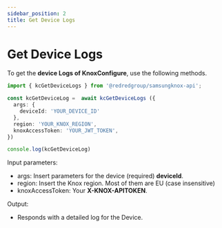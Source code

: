 ```yaml
---
sidebar_position: 2
title: Get Device Logs
---
```


# Get Device Logs

To get the  **device Logs of KnoxConfigure**, use the following methods.

```ts
import { kcGetDeviceLogs } from '@redredgroup/samsungknox-api';

const kcGetDeviceLog =  await kcGetDeviceLogs ({
  args: {
    deviceId: 'YOUR_DEVICE_ID'
  },
  region: 'YOUR_KNOX_REGION',
  knoxAccessToken: 'YOUR_JWT_TOKEN',
})

console.log(kcGetDeviceLog)
```

Input parameters:

- args: Insert parameters for the device (required) **deviceId**. 
- region: Insert the Knox region. Most of them are EU (case insensitive)
- knoxAccessToken: Your **X-KNOX-APITOKEN**.

Output:

- Responds with a detailed log for the Device.